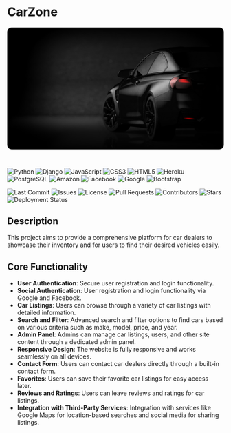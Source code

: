# CarZone

<img src="./carzone/static/img/car-6.jpg" style="border-radius: 10px;">

#

![Python](https://img.shields.io/badge/Python-3776AB?style=plastic&logo=python&logoColor=black)
![Django](https://img.shields.io/badge/Django-092E20?style=plastic&logo=django&logoColor=black)
![JavaScript](https://img.shields.io/badge/JavaScript-F7DF1E?style=plastic&logo=javascript&logoColor=black)
![CSS3](https://img.shields.io/badge/CSS3-1572B6?style=plastic&logo=css3&logoColor=black)
![HTML5](https://img.shields.io/badge/HTML5-E34F26?style=plastic&logo=html5&logoColor=black)
![Heroku](https://img.shields.io/badge/Heroku-430098?style=plastic&logo=heroku&logoColor=black)
![PostgreSQL](https://img.shields.io/badge/PostgreSQL-336791?style=plastic&logo=postgresql&logoColor=black)
![Amazon](https://img.shields.io/badge/Amazon-FF9900?style=plastic&logo=amazon&logoColor=black)
![Facebook](https://img.shields.io/badge/Facebook-1877F2?style=plastic&logo=facebook&logoColor=black)
![Google](https://img.shields.io/badge/Google-4285F4?style=plastic&logo=google&logoColor=black)
![Bootstrap](https://img.shields.io/badge/Bootstrap-563D7C?style=plastic&logo=bootstrap&logoColor=white)

![Last Commit](https://img.shields.io/github/last-commit/Nazar-Pichak/carzone?style=plastic&color=black)
![Issues](https://img.shields.io/github/issues/Nazar-Pichak/carzone?style=plastic&color=black)
![License](https://img.shields.io/github/license/Nazar-Pichak/carzone?style=plastic&color=black)
![Pull Requests](https://img.shields.io/github/issues-pr/Nazar-Pichak/carzone?style=plastic&color)
![Contributors](https://img.shields.io/github/contributors/Nazar-Pichak/carzone?style=plastic&color=black)
![Stars](https://img.shields.io/github/stars/Nazar-Pichak/carzone?style=plastic&color=black)
![Deployment Status](https://img.shields.io/github/deployments/Nazar-Pichak/CarZone/intense-tundra-83438?style=plastic&color)


## Description

This project aims to provide a comprehensive platform for car dealers to showcase their inventory and for users to find their desired vehicles easily.

## Core Functionality

- **User Authentication**: Secure user registration and login functionality.
- **Social Authentication**: User registration and login functionality via Google and Facebook.
- **Car Listings**: Users can browse through a variety of car listings with detailed information.
- **Search and Filter**: Advanced search and filter options to find cars based on various criteria such as make, model, price, and year.
- **Admin Panel**: Admins can manage car listings, users, and other site content through a dedicated admin panel.
- **Responsive Design**: The website is fully responsive and works seamlessly on all devices.
- **Contact Form**: Users can contact car dealers directly through a built-in contact form.
- **Favorites**: Users can save their favorite car listings for easy access later.
- **Reviews and Ratings**: Users can leave reviews and ratings for car listings.
- **Integration with Third-Party Services**: Integration with services like Google Maps for location-based searches and social media for sharing listings.

